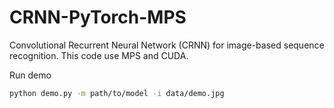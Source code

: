# CRNN-PyTorch-MPS
 Convolutional Recurrent Neural Network (CRNN) for image-based sequence recognition. 
 This code use MPS and CUDA.

 Run demo

  ```sh
  python demo.py -m path/to/model -i data/demo.jpg
  ```
